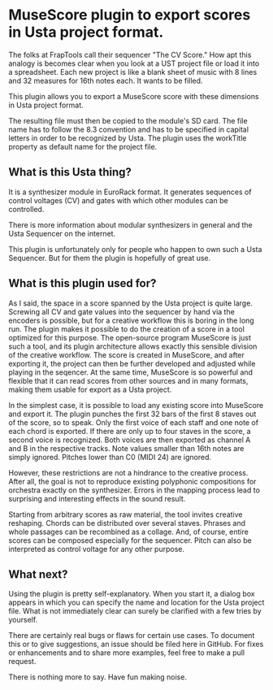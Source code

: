 # MuseScore plugin to export scores in Usta project format.

The folks at FrapTools call their sequencer "The CV Score."
How apt this analogy is becomes clear when you look at a UST project file or load it into a spreadsheet.
Each new project is like a blank sheet of music with 8 lines and 32 measures for 16th notes each. It wants to be filled.

This plugin allows you to export a MuseScore score with these dimensions in Usta project format.

The resulting file must then be copied to the module's SD card.
The file name has to follow the 8.3 convention and has to be specified in capital letters in order to be recognized by Usta.
The plugin uses the workTitle property as default name for the project file.

## What is this Usta thing?

It is a synthesizer module in EuroRack format.
It generates sequences of control voltages (CV) and gates with which other modules can be controlled.

There is more information about modular synthesizers in general and the Usta Sequencer on the internet.

This plugin is unfortunately only for people who happen to own such a Usta Sequencer.
But for them the plugin is hopefully of great use.

## What is this plugin used for?

As I said, the space in a score spanned by the Usta project is quite large.
Screwing all CV and gate values into the sequencer by hand via the encoders is possible, but for a creative workflow this is boring in the long run.
The plugin makes it possible to do the creation of a score in a tool optimized for this purpose.
The open-source program MuseScore is just such a tool, and its plugin architecture allows exactly this sensible division of the creative workflow.
The score is created in MuseScore, and after exporting it, the project can then be further developed and adjusted while playing in the seqencer.
At the same time, MuseScore is so powerful and flexible that it can read scores from other sources and in many formats, making them usable for export as a Usta project.

In the simplest case, it is possible to load any existing score into MuseScore and export it.
The plugin punches the first 32 bars of the first 8 staves out of the score, so to speak.
Only the first voice of each staff and one note of each chord is exported.
If there are only up to four staves in the score, a second voice is recognized.
Both voices are then exported as channel A and B in the respective tracks.
Note values smaller than 16th notes are simply ignored.
Pitches lower than C0 (MIDI 24) are ignored.

However, these restrictions are not a hindrance to the creative process.
After all, the goal is not to reproduce existing polyphonic compositions for orchestra exactly on the synthesizer.
Errors in the mapping process lead to surprising and interesting effects in the sound result.

Starting from arbitrary scores as raw material, the tool invites creative reshaping.
Chords can be distributed over several staves.
Phrases and whole passages can be recombined as a collage.
And, of course, entire scores can be composed especially for the sequencer.
Pitch can also be interpreted as control voltage for any other purpose.

## What next?

Using the plugin is pretty self-explanatory.
When you start it, a dialog box appears in which you can specify the name and location for the Usta project file.
What is not immediately clear can surely be clarified with a few tries by yourself.

There are certainly real bugs or flaws for certain use cases.
To document this or to give suggestions, an issue should be filed here in GitHub.
For fixes or enhancements and to share more examples, feel free to make a pull request.

There is nothing more to say.
Have fun making noise.
